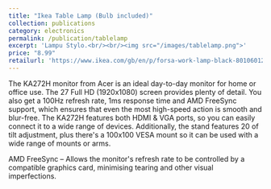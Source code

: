 ```yaml
---
title: "Ikea Table Lamp (Bulb included)"
collection: publications
category: electronics
permalink: /publication/tablelamp
excerpt: 'Lampu Stylo.<br/><br/><img src="/images/tablelamp.png">'
price: "8.99"
retailurl: 'https://www.ikea.com/gb/en/p/forsa-work-lamp-black-80106012/'
---
```

The KA272H monitor from Acer is an ideal day-to-day monitor for home or office use. The 27 Full HD (1920x1080) screen provides plenty of detail. You also get a 100Hz refresh rate, 1ms response time and AMD FreeSync support, which ensures that even the most high-speed action is smooth and blur-free. The KA272H features both HDMI & VGA ports, so you can easily connect it to a wide range of devices. Additionally, the stand features 20 of tilt adjustment, plus there's a 100x100 VESA mount so it can be used with a wide range of mounts or arms.

AMD FreeSync – Allows the monitor's refresh rate to be controlled by a compatible graphics card, minimising tearing and other visual imperfections.
